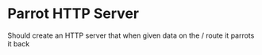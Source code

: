 # Parrot HTTP Server

Should create an HTTP server that when given data on the / route it parrots it back
